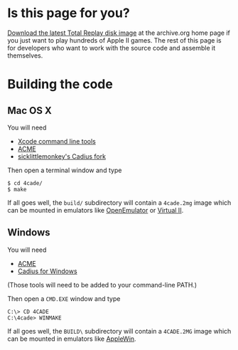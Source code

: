 # Is this page for you?

[Download the latest Total Replay disk image](https://archive.org/details/TotalReplay) at the archive.org home page if you just want to play hundreds of Apple II games. The rest of this page is for developers who want to work with the source code and assemble it themselves.

# Building the code

## Mac OS X

You will need
 - [Xcode command line tools](https://www.google.com/search?q=xcode+command+line+tools)
 - [ACME](https://sourceforge.net/projects/acme-crossass/)
 - [sicklittlemonkey's Cadius fork](https://github.com/sicklittlemonkey/cadius)

Then open a terminal window and type

```
$ cd 4cade/
$ make
```

If all goes well, the `build/` subdirectory will contain a `4cade.2mg` image which can be mounted in emulators like [OpenEmulator](https://archive.org/details/OpenEmulatorSnapshots) or [Virtual II](http://virtualii.com/).

## Windows

You will need
 - [ACME](https://sourceforge.net/projects/acme-crossass/)
 - [Cadius for Windows](https://www.brutaldeluxe.fr/products/crossdevtools/cadius/)

(Those tools will need to be added to your command-line PATH.)

Then open a `CMD.EXE` window and type

```
C:\> CD 4CADE
C:\4cade> WINMAKE
```
If all goes well, the `BUILD\` subdirectory will contain a `4CADE.2MG` image which can be mounted in emulators like [AppleWin](https://github.com/AppleWin/AppleWin).
